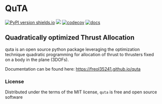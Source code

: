 # QuTA 

[![PyPI version shields.io](https://img.shields.io/pypi/v/quta.svg)](https://pypi.python.org/pypi/quta/)
![](https://github.com/freol35241/quta/workflows/quta/badge.svg)
[![codecov](https://codecov.io/gh/freol35241/quta/branch/master/graph/badge.svg)](https://codecov.io/gh/freol35241/quta)
[![docs](https://github.com/freol35241/quta/workflows/docs/badge.svg)](https://freol35241.github.io/quta/)

## **Qu**adratically optimized **T**hrust **A**llocation 

quta is an open source python package leveraging the optimization technique quadratic programming for allocation of thrust to thrusters fixed on a body in the plane (3DOFs).

Documentation can be found here: https://freol35241.github.io/quta

### License

Distributed under the terms of the MIT license, `quta` is free and open source software
